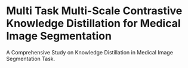 # Multi Task Multi-Scale Contrastive Knowledge Distillation for Medical Image Segmentation

A Comprehensive Study on Knowledge Distillation in Medical Image Segmentation Task. 

